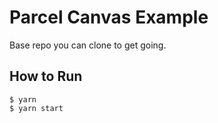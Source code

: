 # Parcel Canvas Example

Base repo you can clone to get going.

## How to Run

```shell
$ yarn
$ yarn start
```
